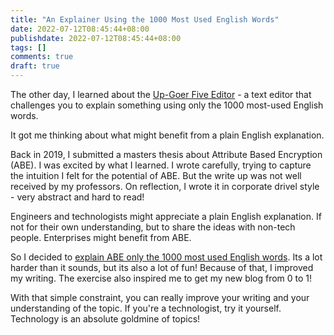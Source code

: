 ```yaml
---
title: "An Explainer Using the 1000 Most Used English Words"
date: 2022-07-12T08:45:44+08:00
publishdate: 2022-07-12T08:45:44+08:00
tags: []
comments: true
draft: true
---
```


The other day, I learned about the [Up-Goer Five Editor](https://splasho.com/upgoer5/) - a text editor that challenges you to explain something using only the 1000 most-used English words.

It got me thinking about what might benefit from a plain English explanation.

Back in 2019, I submitted a masters thesis about Attribute Based Encryption (ABE). I was excited by what I learned. I wrote carefully, trying to capture the intuition I felt for the potential of ABE. But the write up was not well received by my professors. On reflection, I wrote it in corporate drivel style - very abstract and hard to read!

Engineers and technologists might appreciate a plain English explanation. If not for their own understanding, but to share the ideas with non-tech people. Enterprises might benefit from ABE.

So I decided to [explain ABE only the 1000 most used English words](../what-is-attribute-based-encryption/). Its a lot harder than it sounds, but its also a lot of fun! Because of that, I improved my writing. The exercise also inspired me to get my new blog from 0 to 1!

With that simple constraint, you can really improve your writing and your understanding of the topic. If you're a technologist, try it yourself. Technology is an absolute goldmine of topics!
